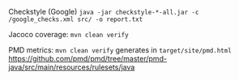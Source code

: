 

Checkstyle (Google) `java -jar checkstyle-*-all.jar -c /google_checks.xml src/ -o report.txt`

Jacoco coverage: `mvn clean verify`

PMD metrics: `mvn clean verify` generates in `target/site/pmd.html`
https://github.com/pmd/pmd/tree/master/pmd-java/src/main/resources/rulesets/java